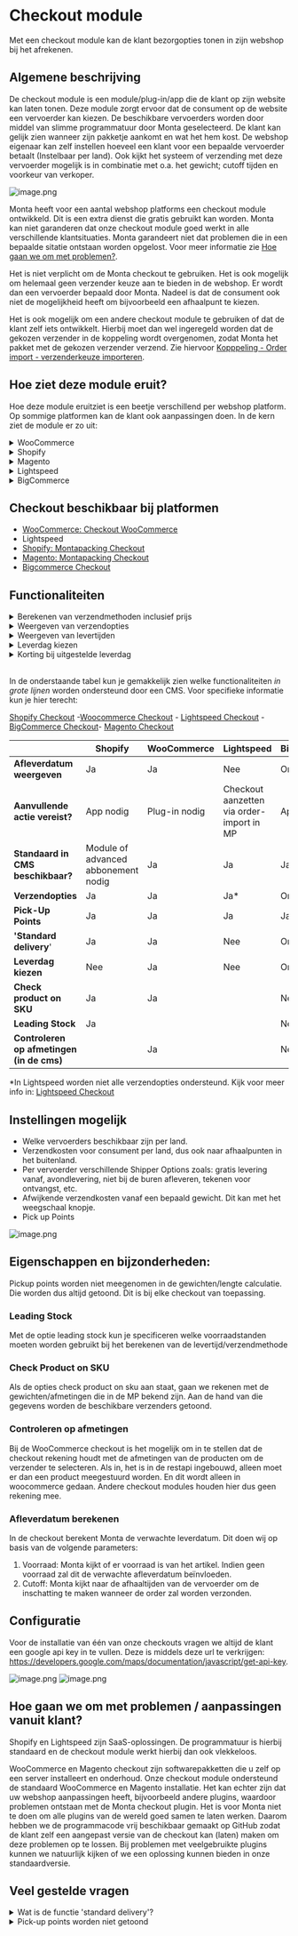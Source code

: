 # Checkout module

Met een checkout module kan de klant bezorgopties tonen in zijn webshop bij het afrekenen.


## Algemene beschrijving

De checkout module is een module/plug-in/app die de klant op zijn website kan laten tonen. Deze
module zorgt ervoor dat de consument op de website een vervoerder kan kiezen. De beschikbare
vervoerders worden door middel van slimme programmatuur door Monta geselecteerd. De
klant kan gelijk zien wanneer zijn pakketje aankomt en wat het hem kost. De webshop eigenaar kan
zelf instellen hoeveel een klant voor een bepaalde vervoerder betaalt (Instelbaar per land). Ook kijkt
het systeem of verzending met deze vervoerder mogelijk is in combinatie met o.a. het gewicht; cutoff
tijden en voorkeur van verkoper.

![image.png](../../Attachments/image-da1594a5-fc0d-4024-8e8b-cc336a41a660.png)

Monta heeft voor een aantal webshop platforms een checkout module ontwikkeld. Dit is een extra dienst die gratis gebruikt kan worden. Monta kan niet garanderen dat onze checkout module goed werkt in alle verschillende klantsituaties. Monta garandeert niet dat problemen die in een bepaalde sitatie ontstaan worden opgelost. Voor meer informatie zie [Hoe gaan we om met problemen?](#hoe-gaan-we-om-met-problemen).

Het is niet verplicht om de Monta checkout te gebruiken. Het is ook mogelijk om helemaal geen verzender keuze aan te bieden in de webshop. Er wordt dan een vervoerder bepaald door Monta. Nadeel is dat de consument ook niet de mogelijkheid heeft om bijvoorbeeld een afhaalpunt te kiezen.

Het is ook mogelijk om een andere checkout module te gebruiken of dat de klant zelf iets ontwikkelt. Hierbij moet dan wel ingeregeld worden dat de gekozen verzender in de koppeling wordt overgenomen, zodat Monta het pakket met de gekozen verzender verzend. Zie hiervoor [Kopppeling - Order import - verzenderkeuze importeren](../../Algemene-informatie/Koppelingen/1.-Koppelingen-dataflow#verzenderkeuze-importeren).

## Hoe ziet deze module eruit?

Hoe deze module eruitziet is een beetje verschillend per webshop platform. Op sommige platformen kan de klant ook aanpassingen doen. In de kern ziet de module er zo uit:
<details closed>
<summary> WooCommerce </summary>

<br>In WooCommerce is er sprake van een dynamische weergave. Standaard wordt de default shipper getoond: ![Woocommerce_defaultview.png](../../Attachments/Woocommerce_defaultview-68143fe6-960a-4ede-ae3e-3bcf5301456e.png)

<br> Wanneer je een andere bezorgoptie wilt zien is dit de weergave:
![woocommerce_uitgeklapt.png](../../Attachments/woocommerce_uitgeklapt-2652044b-6bf7-4c77-a8b9-9cd1e556f570.png)

<br> Voor ophaalpunten is dit de weergave:
![Woocommerce_ophaalpunt.png](../../Attachments/Woocommerce_ophaalpunt-dbbdfcd7-43a1-4165-bce8-694925df40fe.png)

</details>

<details closed>
<summary> Shopify</summary>

In Shopify is er sprake van de volgende weergave.
![2023-01-13 09_09_37-Shipping - monta-fulfilment - Checkout en nog 4 andere pagina's - Werk - Microso.png](../../Attachments/2023-01-13%2009_09_37-Shipping%20-%20monta-fulfilment%20-%20Checkout%20en%20nog%204%20andere%20pagina's%20-%20Werk%20-%20Microso-291dbb10-7d1b-477a-a4cf-8c1301a209ac.png)

Aanvullende verzendopties worden in het zelfde schema weergegeven als extra te selecteren opties. Denk hierbij aan: Pick-up punten (Te definiëren in instellingen, standaard 3), Avondlevering, Handtekening etc.

</details>

<details closed>
<summary> Magento </summary>

De Magento weergave heeft veel weg van de WooCommerce weergave:
![Magento-Keuzemenu.png](../../Attachments/Magento-Keuzemenu-7100d4a7-90ce-4955-80f6-a290a8a22404.png)

En heeft ook een apart venster voor ophaalpunten:
![Magento-Afhaalpunt.png](../../Attachments/Magento-Afhaalpunt-b6851a40-b33f-4207-80be-85b99269f78f.png)

</details>

<details closed>
<summary> Lightspeed </summary>

De Lightspeed checkout is vrij gelimiteerd. Dit is een bekende weergave:
![Lightspeed.png](../../Attachments/Lightspeed-38ff9645-88be-42c3-bb04-7c6d0d4221cf.png)
</details>

<details closed>
<summary> BigCommerce</summary>

Voor BigCommerce zijn op het moment van schrijven nog geen actieve klanten die de checkout gebruiken.

![MicrosoftTeams-image.png](../../Attachments/MicrosoftTeams-image-28fb0377-61e7-4d31-a027-113ade309b28.png)

</details>



## Checkout beschikbaar bij platformen

- [WooCommerce: Checkout WooCommerce ](https://wordpress.org/plugins/montapacking-checkout-woocommerce-extension/#description)
- Lightspeed
- [Shopify: Montapacking Checkout ](https://apps.shopify.com/montapacking-checkout)
- [Magento: Montapacking Checkout ](https://marketplace.magento.com/montapacking-montacheckout.html)
- [Bigcommerce Checkout](https://www.bigcommerce.com/apps/monta-checkout/)



## Functionaliteiten
<details closed>
<summary> Berekenen van verzendmethoden inclusief prijs</summary>
<br>
Met deze functie berekent de app alle geschikte vervoerders die ingesteld staan in de montaportal en weergeeft deze in de webshop. Dit is afhankelijk van de adresgegevens en het product. Daarnaast is het mogelijk om prijzen, limitaties en kortingen mee te geven.
<br>
</details>

<details closed>
<summary> Weergeven van verzendopties</summary>
<br>
Met deze functie weergeeft de app alle ingestelde bezorgopties. Denk hierbij aan avondlevering, pick-up points, handtekening bij ontvangst etc.

<br> _Voorbeeld uit Woocommerce:_

![verzendopties.png](../../Attachments/verzendopties-e98478fc-949a-400b-a2e2-3329cf50bf15.png)
</details>

<details closed>
<summary> Weergeven van levertijden </summary>
<br>
Met deze functie weergeeft de app de geschatte leverdatum per vervoerder. Deze informatie komt overeen met de getoonde informatie in de montaportal bij de
berekening.

<br>_Voorbeeld uit Shopify:_
![2023-01-13 09_09_37-Shipping - monta-fulfilment - Checkout en nog 4 andere pagina's - Werk - Microso.png](../../Attachments/2023-01-13%2009_09_37-Shipping%20-%20monta-fulfilment%20-%20Checkout%20en%20nog%204%20andere%20pagina's%20-%20Werk%20-%20Microso-6e2ce202-a212-4820-bc81-d43b3dac0d47.png)
</details>

<details closed>
<summary> Leverdag kiezen </summary>
<br>
Deze functionaliteit biedt de consument de optie om de levering uit te stellen, er kan een datum geselecteerd worden en per datum zal worden berekend welke vervoerders en tijdvakken er beschikbaar zijn.

<br>_Voorbeeld uit Woocommerce:_
![2023-01-13 12_55_12-Kassa - allesvoorUWvloer en nog 4 andere pagina's - Werk - Microsoft​ Edge.png](../../Attachments/2023-01-13%2012_55_12-Kassa%20-%20allesvoorUWvloer%20en%20nog%204%20andere%20pagina's%20-%20Werk%20-%20Microsoft​%20Edge-c271eeb7-d667-4b4c-9431-504fc44f53d3.png)

</details>


<details closed>
<summary> Korting bij uitgestelde leverdag</summary>

Het is mogelijk om korting in te stellen voor de consument voor bepaalde afleverdagen.

Zo'n 70% van de consumenten kiest voor een uitgestelde leverdag als ze daarmee korting kunnen krijgen.

Uitgestelde aflevering zorgt voor een efficiëntere logistieke verwerking: er is minder piekbelasting en er kan beter gepland worden.

Hieronder sceenshots hoe de korting eruit ziet in de verschillende checkouts:

Shopify:<br />
<img src="../../Attachments/MicrosoftTeams-image%20(1)-4f441bd6-ff33-4d99-be5f-918f1ee97c4f.png" width="400" />

Magento:<br />
<img src="../../Attachments/MicrosoftTeams-image%20(2)-4af6edc1-8593-4cde-8e7a-ace5c187d45f.png" width="400" />)

Lightspeed:<br />
<img src="../../Attachments/MicrosoftTeams-image%20(3)-234815bc-aff3-4c4e-9d93-576fa27ee28a.png" width="400" />)

Shopware:<br />
<img src="../../Attachments/MicrosoftTeams-image%20(4)-5046c1ad-c5c0-40f0-834e-938a9b17b524.png" width="400" />)

</details><br>

In de onderstaande tabel kun je gemakkelijk zien welke functionaliteiten _in grote lijnen_ worden ondersteund door een CMS. Voor specifieke informatie kun je hier terecht:

[Shopify Checkout](../../Algemene-informatie/Checkout-module/Shopify-Checkout) -[Woocommerce Checkout](../../Algemene-informatie/Checkout-module/Woocommerce-Checkout) -
[Lightspeed Checkout](../../Algemene-informatie/Checkout-module/Lightspeed-Checkout) -
[BigCommerce Checkout](../../Algemene-informatie/Checkout-module/BigCommerce-Checkout)- [Magento Checkout](../../Algemene-informatie/Checkout-module/Magento-Checkout)


||Shopify|WooCommerce|Lightspeed | BigCommerce |Magento  |
|--|--|--|--|--|--|
|**Afleverdatum weergeven**| Ja |Ja  |Nee  | Onbekend | Ja |
|**Aanvullende actie vereist?**  | App nodig  | Plug-in nodig |Checkout aanzetten via order-import in MP  | App nodig | App nodig |
|**Standaard in CMS beschikbaar?**  | Module of advanced abbonement nodig | Ja | Ja |Ja  | Ja  |
|**Verzendopties**  |Ja  | Ja  | Ja*  |Onbekend  |Ja  |
| **Pick-Up Points**|Ja|Ja  |Ja|Ja |Ja |
| **'Standard delivery**' | Ja  | Ja | Nee | Onbekend | Ja |
| **Leverdag kiezen** | Nee| Ja | Nee | Onbekend | Ja |
| **Check product on SKU** |Ja | Ja | |Nee | |
| **Leading Stock** | Ja|  | |Nee | |
| **Controleren op afmetingen (in de cms)**||Ja  ||Nee | |

*In Lightspeed worden niet alle verzendopties ondersteund. Kijk voor meer info in: [Lightspeed Checkout](../../Algemene-informatie/Checkout-module/Lightspeed-Checkout)

## Instellingen mogelijk

- Welke vervoerders beschikbaar zijn per land.
- Verzendkosten voor consument per land, dus ook naar afhaalpunten in het
buitenland.
- Per vervoerder verschillende Shipper Options zoals: gratis levering vanaf,
avondlevering, niet bij de buren afleveren, tekenen voor ontvangst, etc.
- Afwijkende verzendkosten vanaf een bepaald gewicht. Dit kan met het weegschaal knopje.
- Pick up Points

![image.png](../../Attachments/image-9ad3d925-5446-42bf-b37a-9ffc9b6a6d19.png)

## Eigenschappen en bijzonderheden:

Pickup points worden niet meegenomen in de gewichten/lengte calculatie. Die worden dus altijd getoond. Dit is bij elke checkout van toepassing.

### Leading Stock
Met de optie leading stock kun je specificeren welke voorraadstanden moeten worden gebruikt bij het berekenen van de levertijd/verzendmethode

### Check Product on SKU
Als de opties check product on sku aan staat, gaan we rekenen met de gewichten/afmetingen die in de MP bekend zijn. Aan de hand van die gegevens worden de beschikbare verzenders getoond.


### Controleren op afmetingen
Bij de WooCommerce checkout is het mogelijk om in te stellen dat de checkout rekening houdt met de afmetingen van de producten om de verzender te selecteren. Als in, het is in de restapi ingebouwd, alleen moet er dan een product meegestuurd worden. En dit wordt alleen in woocommerce gedaan. Andere checkout modules houden hier dus geen rekening mee.


### Afleverdatum berekenen
In de checkout berekent Monta de verwachte leverdatum. Dit doen wij op basis van de volgende parameters:
1. Voorraad: Monta kijkt of er voorraad is van het artikel. Indien geen voorraad zal dit de verwachte afleverdatum beïnvloeden.
2. Cutoff: Monta kijkt naar de afhaaltijden van de vervoerder om de inschatting te maken wanneer de order zal worden verzonden.

## Configuratie

Voor de installatie van één van onze checkouts vragen we altijd de klant een google api key in te vullen.
Deze is middels deze url te verkrijgen: https://developers.google.com/maps/documentation/javascript/get-api-key.

![image.png](../../Attachments/image-5e43f79d-02fb-466e-9666-f6e7d748c003.png)
![image.png](../../Attachments/image-0fa1f3f1-8bcb-479e-8795-cc3da72e12b2.png)


## Hoe gaan we om met problemen / aanpassingen vanuit klant?

Shopify en Lightspeed zijn SaaS-oplossingen. De programmatuur is hierbij standaard en
de checkout module werkt hierbij dan ook vlekkeloos.

WooCommerce en Magento checkout zijn softwarepakketten die u zelf op een server installeert en onderhoud. Onze checkout module ondersteund de standaard WooCommerce en Magento installatie. Het kan echter zijn dat uw webshop aanpassingen heeft, bijvoorbeeld andere plugins, waardoor problemen ontstaan met de Monta checkout plugin. Het is voor Monta niet te doen om alle plugins van de wereld goed samen te laten werken. Daarom hebben we de programmacode vrij beschikbaar gemaakt op GitHub zodat de klant zelf een aangepast versie van de checkout kan (laten) maken om deze problemen op te lossen. Bij problemen met veelgebruikte plugins kunnen we natuurlijk kijken of we een oplossing kunnen bieden in onze standaardversie.

## Veel gestelde vragen

<details closed>
<summary> Wat is de functie 'standard delivery'? </summary>
<br>
Standard delivery is een optie die onder één noemer (standaard verzending) alle mogelijke vervoerders (te selecteren in de montaportal) laat zien; waar je bij andere vervoerders apart de vervoerders laat zien. Wij berekenen dan als de order binnen komt de meest geschikte vervoerder op basis van de informatie die bij ons bekend is.

![standaard verzending.jpg](../../Attachments/standaard%20verzending-ea528a2c-d382-4d5f-9696-029ee8d722f3.jpg)
</details>
<details closed>
<summary> Pick-up points worden niet getoond </summary>
<br>
Problemen met het tonen van pickuppoints worden mogelijk veroorzaakt door de google api key:

- De googlekey is niet correct ingesteld (het ontbreken van creditcard gegevens in je google account)
- De googlekey heeft niet al de correcte regels.

Deze instellingen kunnen worden gedaan in de Montaportal onder:
Home-> Settings -> Checkout options

</details>





